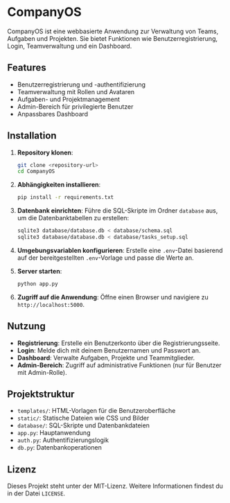 # CompanyOS

CompanyOS ist eine webbasierte Anwendung zur Verwaltung von Teams, Aufgaben und Projekten. Sie bietet Funktionen wie Benutzerregistrierung, Login, Teamverwaltung und ein Dashboard.

## Features

- Benutzerregistrierung und -authentifizierung
- Teamverwaltung mit Rollen und Avataren
- Aufgaben- und Projektmanagement
- Admin-Bereich für privilegierte Benutzer
- Anpassbares Dashboard

## Installation

1. **Repository klonen**:
   ```bash
   git clone <repository-url>
   cd CompanyOS
   ```

2. **Abhängigkeiten installieren**:
   ```bash
   pip install -r requirements.txt
   ```

3. **Datenbank einrichten**:
   Führe die SQL-Skripte im Ordner `database` aus, um die Datenbanktabellen zu erstellen:
   ```bash
   sqlite3 database/database.db < database/schema.sql
   sqlite3 database/database.db < database/tasks_setup.sql
   ```

4. **Umgebungsvariablen konfigurieren**:
   Erstelle eine `.env`-Datei basierend auf der bereitgestellten `.env`-Vorlage und passe die Werte an.

5. **Server starten**:
   ```bash
   python app.py
   ```

6. **Zugriff auf die Anwendung**:
   Öffne einen Browser und navigiere zu `http://localhost:5000`.

## Nutzung

- **Registrierung**: Erstelle ein Benutzerkonto über die Registrierungsseite.
- **Login**: Melde dich mit deinem Benutzernamen und Passwort an.
- **Dashboard**: Verwalte Aufgaben, Projekte und Teammitglieder.
- **Admin-Bereich**: Zugriff auf administrative Funktionen (nur für Benutzer mit Admin-Rolle).

## Projektstruktur

- `templates/`: HTML-Vorlagen für die Benutzeroberfläche
- `static/`: Statische Dateien wie CSS und Bilder
- `database/`: SQL-Skripte und Datenbankdateien
- `app.py`: Hauptanwendung
- `auth.py`: Authentifizierungslogik
- `db.py`: Datenbankoperationen

## Lizenz

Dieses Projekt steht unter der MIT-Lizenz. Weitere Informationen findest du in der Datei `LICENSE`.

